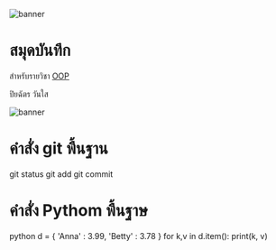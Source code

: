 ![banner](https://github.com/piya231111/piya231111.github.io/assets/159878626/7be0d86e-8774-4e6b-bed1-4ab7ce455577)

# สมุดบันทึก

สำหรับรายวิชา [OOP](https://piya231111.github.io)

ปิยฉัตร วันใส

![banner](https://github.com/piya231111/piya231111.github.io/assets/159878626/7be0d86e-8774-4e6b-bed1-4ab7ce455577)

# คำสั่ง git พื้นฐาน


git status
git add
git commit

# คำสั่ง Pythom พื้นฐาษ

python
d = { 'Anna' : 3.99, 'Betty' : 3.78 }
for k,v in d.item():
  print(k, v) 
  


